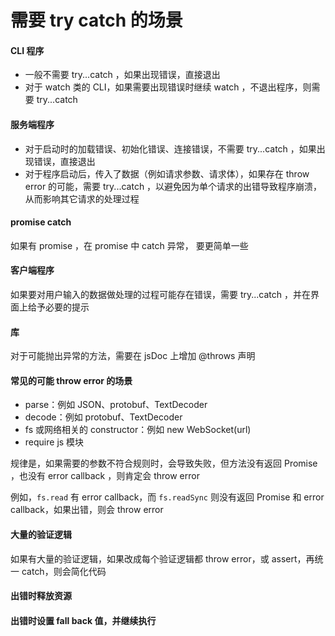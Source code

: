 # 需要 try catch 的场景

#### CLI 程序

+ 一般不需要 try...catch ，如果出现错误，直接退出
+ 对于 watch 类的 CLI，如果需要出现错误时继续 watch ，不退出程序，则需要 try...catch

#### 服务端程序

+ 对于启动时的加载错误、初始化错误、连接错误，不需要 try...catch ，如果出现错误，直接退出
+ 对于程序启动后，传入了数据（例如请求参数、请求体），如果存在 throw error 的可能，需要 try...catch ，以避免因为单个请求的出错导致程序崩溃，从而影响其它请求的处理过程

#### promise catch

如果有 promise ，在 promise 中 catch 异常， 要更简单一些

#### 客户端程序

如果要对用户输入的数据做处理的过程可能存在错误，需要 try...catch ，并在界面上给予必要的提示

#### 库

对于可能抛出异常的方法，需要在 jsDoc 上增加 @throws 声明

#### 常见的可能 throw error 的场景

+ parse：例如 JSON、protobuf、TextDecoder
+ decode：例如 protobuf、TextDecoder
+ fs 或网络相关的 constructor：例如 new WebSocket(url)
+ require js 模块

规律是，如果需要的参数不符合规则时，会导致失败，但方法没有返回 Promise ，也没有 error callback ，则肯定会 throw error

例如，`fs.read` 有 error callback，而 `fs.readSync` 则没有返回 Promise 和 error callback，如果出错，则会 throw error

#### 大量的验证逻辑

如果有大量的验证逻辑，如果改成每个验证逻辑都 throw error，或 assert，再统一 catch，则会简化代码

#### 出错时释放资源

#### 出错时设置 fall back 值，并继续执行
